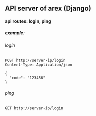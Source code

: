 ## API server of arex (Django)
#### api routes: login, ping

##### example:

###### login
```
POST http://server-ip/login
Content-Type: Application/json

{
  "code": "123456"
}
```
###### ping
```
GET http://server-ip/login